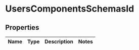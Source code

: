 # UsersComponentsSchemasId

## Properties
Name | Type | Description | Notes
------------ | ------------- | ------------- | -------------
